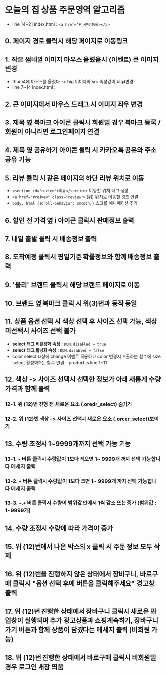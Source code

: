 # 오늘의 집 상품 주문영역 알고리즘
* line 14~21 index.html : `<a href='#'>반려동물></a>`
## 0. 페이지 경로 클릭시 해당 페이지로 이동링크
## 1. 작은 썸네일 이미지 마우스 올렸을시 (이벤트) 큰 이미지 변경
* thum4에 마우스를 올렸다 -> big 이미지의 src 속성값이 big4변경
* line 7~14 index.html : 
## 2. 큰 이미지에서 마우스 드래그 시 이미지 좌우 변경
## 3. 제목 옆 북마크 아이콘 클릭시 회원일 경우 북마크 등록 / 회원이 아니라면 로그인페이지 연결
## 4. 제목 옆 공유하기 아이콘 클릭 시 카카오톡 공유와 주소공유 기능
## 5. 리뷰 클릭 시 같은 페이지의 하단 리뷰 위치로 이동 
* `<section id="review">리뷰</section>` 이동할 위치 태그 생성
* `<a href="#reivew" class="review">` (위) 위치로 이동할 링크 연결
* `body, html {scroll-behavior: smooth;}` 스크롤 애니메이션 추가
## 6. 할인 전 가격 옆 i 아이콘 클릭시 판매정보 출력 
## 7. 내일 출발 클릭 시 배송정보 출력 
## 8. 도착예정 클릭시 평일기준 확률정보와 함께 배송정보 출력 
## 9. '울리' 브랜드 클릭시 해당 브랜드 페이지로 이동
## 10. 브랜드 옆 북마크 클릭 시 위(3)번과 동작 동일
## 11. 상품 옵션 선택 시 색상 선택 후 사이즈 선택 가능, 색상 미선택시 사이즈 선택 불가
* **select 태그 비활성화 속성** : `DOM.disabled = true`
* **select 태그 활성화 속성** : `DOM.disabled = false `
* color select 대상에 change 이벤트 적용하고 color 변경시 호출하는 함수에 size select 활성화하는 함수 연결 - product.js line 1~11
## 12. 색상 -> 사이즈 선택시 선택한 정보가 아래 새롭게 수량 가격과 함께 출력
### 12-1. 위 (12)번 진행 전 새로운 요소 (.oredr_select) 숨기기
### 12-2. 위 (12)번  색상 -> 사이즈 선택시 새로운 요소 (.order_select)보이기
## 13. 수량  조정시 1~9999개까지 선택 가능 기능
### 13-1.  `-` 버튼 클릭시 수량값이 1보다 작으면 1~ 9999개 까지 선택 가능합니다 메세지 출력
### 13-2.  `+` 버튼 클릭시 수량값이 1보다 크면 1~ 9999개 까지 선택 가능합니다 메세지 출력
### 13-3. `-`,`+` 버튼 클릭시 수량이 범위값 안에서 1씩 감소 또는 증가 (범위값 : 1~9999개)
## 14. 수량 조정시 수량에 따라 가격이 증가
## 15. 위 (12)번에서 나온 박스의 x 클릭 시 주문 정보 모두 삭제

## 16. 위 (12)번을 진행하지 않은 상태에서 장바구니, 바로구매 클릭시 "옵션 선택 후에 버튼을 클릭해주세요" 경고창 출력
## 17. 위 (12)번 진행한 상태에서 장바구니 클릭시 새로운 팝업창이 실행되며 추가 광고상품과 쇼핑계속하기, 장바구니 가기 버튼과 함께 상품이 담겼다는 메세지 출력 (비회원 가능)
## 18. 위 (12)번 진행한 상태에서 바로구매 클릭시 비회원일 경우 로그인 새창 띄움
